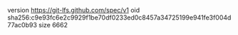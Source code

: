 version https://git-lfs.github.com/spec/v1
oid sha256:c9e93fc6e2c9929f1be70df0233ed0c8457a34725199e941fe3f004d77ac0b93
size 6662
